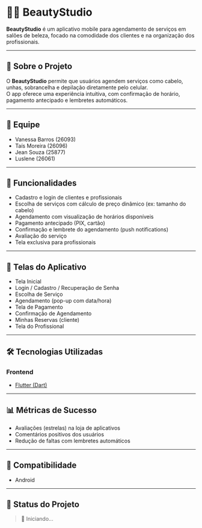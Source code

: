 # 💇‍♀️ BeautyStudio

**BeautyStudio** é um aplicativo mobile para agendamento de serviços em salões de beleza, focado na comodidade dos clientes e na organização dos profissionais.

---

## 📱 Sobre o Projeto

O **BeautyStudio** permite que usuários agendem serviços como cabelo, unhas, sobrancelha e depilação diretamente pelo celular.  
O app oferece uma experiência intuitiva, com confirmação de horário, pagamento antecipado e lembretes automáticos.

---

## 👥 Equipe

- Vanessa Barros (26093)
- Taís Moreira (26096)
- Jean Souza (25877)
- Luslene (26061)

---

## 🚀 Funcionalidades

- Cadastro e login de clientes e profissionais
- Escolha de serviços com cálculo de preço dinâmico (ex: tamanho do cabelo)
- Agendamento com visualização de horários disponíveis
- Pagamento antecipado (PIX, cartão)
- Confirmação e lembrete do agendamento (push notifications)
- Avaliação do serviço
- Tela exclusiva para profissionais

---

## 🧭 Telas do Aplicativo

- Tela Inicial
- Login / Cadastro / Recuperação de Senha
- Escolha de Serviço
- Agendamento (pop-up com data/hora)
- Tela de Pagamento
- Confirmação de Agendamento
- Minhas Reservas (cliente)
- Tela do Profissional

---

## 🛠️ Tecnologias Utilizadas

### Frontend
- [Flutter (Dart)](https://flutter.dev/)
---

## 📊 Métricas de Sucesso

- Avaliações (estrelas) na loja de aplicativos
- Comentários positivos dos usuários
- Redução de faltas com lembretes automáticos

---

## 📱 Compatibilidade

- Android

---

## 📌 Status do Projeto

> 🚧 Iniciando...
